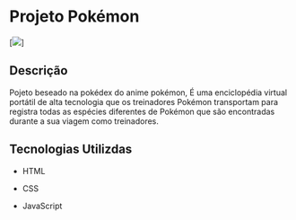 # Projeto Pokémon

[<img src="./imagens/tela-pokédex.gif">]

## Descrição

Pojeto beseado na pokédex do anime pokémon, É uma enciclopédia virtual portátil de alta tecnologia que os treinadores Pokémon transportam para registra todas as espécies diferentes de Pokémon que são encontradas durante a sua viagem como treinadores. 

## Tecnologias Utilizdas

- HTML

- CSS 

- JavaScript